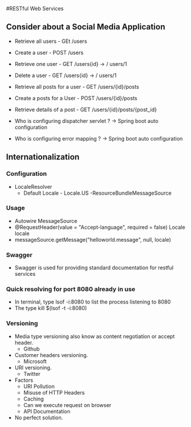 #RESTful Web Services

## Consider about a Social Media Application

- Retrieve all users - GEt /users
- Create a user - POST /users
- Retrieve one user - GET /users{id} -> / users/1
- Delete a user - GET /users{id} -> / users/1

- Retrieve all posts for a user - GET /users/{id}/posts
- Create a posts for a User - POST /users/{id}/posts
- Retrieve details of a post - GET /users/{id}/posts/{post_id}

- Who is configuring dispatcher servlet ? -> Spring boot auto configuration
- Who is configuring error mapping ? -> Spring boot auto configuration

## Internationalization
### Configuration
- LocaleResolver
	- Default Locale - Locale.US
-ResourceBundleMessageSource

### Usage
- Autowire MessageSource
- @RequestHeader(value = "Accept-language", required = false) Locale locale
- messageSource.getMessage("helloworld.message", null, locale)

### Swagger
- Swagger is used for providing standard documentation for restful services

### Quick resolving for port 8080 already in use
- In terminal, type lsof -i:8080 to list the process listening to 8080
- The type kill $(lsof -t -i:8080)

### Versioning
- Media type versioning also know as content negotiation or accept header.
	- Github
- Customer headers versioning.
	- Microsoft
- URI versioning.
	- Twitter
- Factors
	- URI Pollution
	- Misuse of HTTP Headers
	- Caching
	- Can we execute request on browser
	- API Documentation
- No perfect solution.